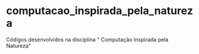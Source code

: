 # computacao_inspirada_pela_natureza
Códigos desenvolvidos na disciplina " Computação Inspirada pela Natureza"
